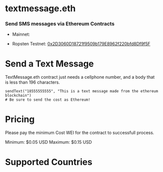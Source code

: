 # textmessage.eth
### Send SMS messages via Ethereum Contracts

- Mainnet: <not online yet>

- Ropsten Testnet: [0x2D3060D18721f9509b179E8962f220bfd8Df9f5F](https://ropsten.etherscan.io/address/0x2D3060D18721f9509b179E8962f220bfd8Df9f5F)


# Send a Text Message
TextMessage.eth contract just needs a cellphone number, and a body that is less than 196 characters.

```
sendText("18555555555", "This is a text message made from the ethereum blockchain")
# Be sure to send the cost as Ethereum!
```


# Pricing
Please pay the minimum Cost WEI for the contract to successfull process.

Minimum: $0.05 USD
Maximum: $0.15 USD


# Supported Countries
